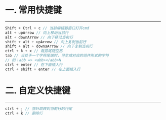 # 一. 常用快捷键

---

```js
Shift + Ctrl + c // 当前编辑器窗口打开cmd
alt + upArrow // 向上移动当前行
alt + downArrow // 向下移动当前行
shift + alt + upArrow // 向上复制当前行
shift + alt + downsArrow // 向下复制当前行
ctrl + k + x // 裁剪尾随空格
tab // 当处于一个字符尾端时，可生成对应的组件形式的字符
// 如：abb => <abb></abb>N
ctrl + enter // 在下面插入行
ctrl + shift + enter // 在上面插入行
```





# 二. 自定义快捷键

---

```js
ctrl + ; // 指针跳转到当前行的行尾
ctrl + k // 删除行
```








